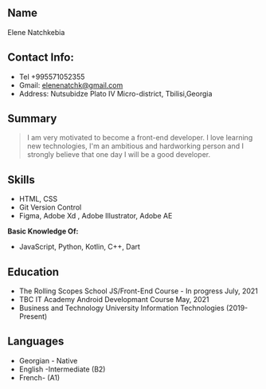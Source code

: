 ## Name
Elene Natchkebia
## Contact Info:

 - Tel +995571052355
 - Gmail: [elenenatchk@gmail.com](mailto:elenenatchk@gmail.com)
 - Address: Nutsubidze Plato IV Micro-district, Tbilisi,Georgia
 ## Summary
 

>  I am very motivated to become a front-end developer. I love learning new technologies, I'm an ambitious and hardworking person and I strongly believe that one day I will be a good developer.
## Skills

 - HTML, CSS
 - Git Version Control
 - Figma, Adobe Xd , Adobe Illustrator, Adobe AE
 
 **Basic Knowledge Of:**
   
  - JavaScript, Python, Kotlin, C++, Dart

## Education

 - The Rolling Scopes School JS/Front-End Course - In progress July, 2021
 - TBC IT Academy Android Developmant Course May, 2021
 - Business and Technology University Information Technologies (2019-Present)

## Languages

 - Georgian - Native
 - English -Intermediate (B2)
 - French- (A1)

